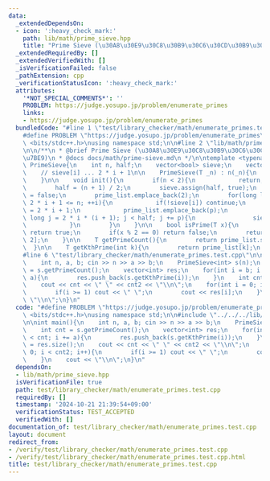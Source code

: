```yaml
---
data:
  _extendedDependsOn:
  - icon: ':heavy_check_mark:'
    path: lib/math/prime_sieve.hpp
    title: "Prime Sieve (\u30A8\u30E9\u30C8\u30B9\u30C6\u30CD\u30B9\u306E\u7BE9)"
  _extendedRequiredBy: []
  _extendedVerifiedWith: []
  _isVerificationFailed: false
  _pathExtension: cpp
  _verificationStatusIcon: ':heavy_check_mark:'
  attributes:
    '*NOT_SPECIAL_COMMENTS*': ''
    PROBLEM: https://judge.yosupo.jp/problem/enumerate_primes
    links:
    - https://judge.yosupo.jp/problem/enumerate_primes
  bundledCode: "#line 1 \"test/library_checker/math/enumerate_primes.test.cpp\"\n\
    #define PROBLEM \"https://judge.yosupo.jp/problem/enumerate_primes\"\n#include\
    \ <bits/stdc++.h>\nusing namespace std;\n\n#line 2 \"lib/math/prime_sieve.hpp\"\
    \n\n/**\n * @brief Prime Sieve (\u30A8\u30E9\u30C8\u30B9\u30C6\u30CD\u30B9\u306E\
    \u7BE9)\n * @docs docs/math/prime-sieve.md\n */\n\ntemplate <typename T>\nstruct\
    \ PrimeSieve{\n    int n, half;\n    vector<bool> sieve;\n    vector<T> prime_list;\n\
    \    // sieve[i] ... 2 * i + 1\n\n    PrimeSieve(T _n) : n(_n){\n        init();\n\
    \    }\n\n    void init(){\n        if(n < 2){\n            return;\n        }\n\
    \        half = (n + 1) / 2;\n        sieve.assign(half, true);\n        sieve[0]\
    \ = false;\n        prime_list.emplace_back(2);\n        for(long long i = 1;\
    \ 2 * i + 1 <= n; ++i){\n            if(!sieve[i]) continue;\n            T p\
    \ = 2 * i + 1;\n            prime_list.emplace_back(p);\n            for(long\
    \ long j = 2 * i * (i + 1); j < half; j += p){\n                sieve[j] = false;\n\
    \            }\n        }\n    }\n\n    bool isPrime(T x){\n        if(x == 2)\
    \ return true;\n        if(x % 2 == 0) return false;\n        return sieve[x /\
    \ 2];\n    }\n\n    T getPrimeCount(){\n        return prime_list.size();\n  \
    \  }\n\n    T getKthPrime(int k){\n        return prime_list[k];\n    }\n};\n\
    #line 6 \"test/library_checker/math/enumerate_primes.test.cpp\"\n\nint main(){\n\
    \    int n, a, b; cin >> n >> a >> b;\n    PrimeSieve<int> s(n);\n    int cnt\
    \ = s.getPrimeCount();\n    vector<int> res;\n    for(int i = b; i < cnt; i +=\
    \ a){\n        res.push_back(s.getKthPrime(i));\n    }\n    int cnt2 = res.size();\n\
    \    cout << cnt << \" \" << cnt2 << \"\\n\";\n    for(int i = 0; i < cnt2; i++){\n\
    \        if(i >= 1) cout << \" \";\n        cout << res[i];\n    }\n    cout <<\
    \ \"\\n\";\n}\n"
  code: "#define PROBLEM \"https://judge.yosupo.jp/problem/enumerate_primes\"\n#include\
    \ <bits/stdc++.h>\nusing namespace std;\n\n#include \"../../../lib/math/prime_sieve.hpp\"\
    \n\nint main(){\n    int n, a, b; cin >> n >> a >> b;\n    PrimeSieve<int> s(n);\n\
    \    int cnt = s.getPrimeCount();\n    vector<int> res;\n    for(int i = b; i\
    \ < cnt; i += a){\n        res.push_back(s.getKthPrime(i));\n    }\n    int cnt2\
    \ = res.size();\n    cout << cnt << \" \" << cnt2 << \"\\n\";\n    for(int i =\
    \ 0; i < cnt2; i++){\n        if(i >= 1) cout << \" \";\n        cout << res[i];\n\
    \    }\n    cout << \"\\n\";\n}\n"
  dependsOn:
  - lib/math/prime_sieve.hpp
  isVerificationFile: true
  path: test/library_checker/math/enumerate_primes.test.cpp
  requiredBy: []
  timestamp: '2024-10-21 21:39:54+09:00'
  verificationStatus: TEST_ACCEPTED
  verifiedWith: []
documentation_of: test/library_checker/math/enumerate_primes.test.cpp
layout: document
redirect_from:
- /verify/test/library_checker/math/enumerate_primes.test.cpp
- /verify/test/library_checker/math/enumerate_primes.test.cpp.html
title: test/library_checker/math/enumerate_primes.test.cpp
---
```

